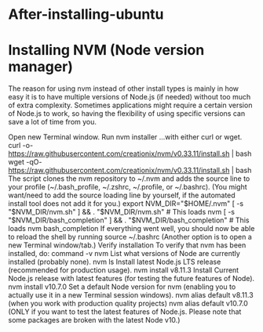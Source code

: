 # After-installing-ubuntu


# Installing NVM (Node version manager)
The reason for using nvm instead of other install types is mainly in how easy it is to have multiple versions of Node.js (if needed) without too much of extra complexity. Sometimes applications might require a certain version of Node.js to work, so having the flexibility of using specific versions can save a lot of time from you.

Open new Terminal window.
Run nvm installer
...with either curl or wget.
        curl -o- https://raw.githubusercontent.com/creationix/nvm/v0.33.11/install.sh | bash
        wget -qO- https://raw.githubusercontent.com/creationix/nvm/v0.33.11/install.sh | bash
  The script clones the nvm repository to ~/.nvm and adds the source line to your profile (~/.bash_profile, ~/.zshrc, ~/.profile, or ~/.bashrc). (You might want/need to add the source loading line by yourself, if the automated install tool does not add it for you.)
export NVM_DIR="$HOME/.nvm"
[ -s "$NVM_DIR/nvm.sh" ] && \. "$NVM_DIR/nvm.sh"  # This loads nvm
[ -s "$NVM_DIR/bash_completion" ] && \. "$NVM_DIR/bash_completion"  # This loads nvm bash_completion
If everything went well, you should now be able to reload the shell by running
source ~/.bashrc
(Another option is to open a new Terminal window/tab.)
Verify installation
To verify that nvm has been installed, do: command -v nvm
List what versions of Node are currently installed (probably none).
nvm ls
Install latest Node.js LTS release (recommended for production usage).
nvm install v8.11.3
Install Current Node.js release with latest features (for testing the future features of Node).
nvm install v10.7.0
Set a default Node version for nvm (enabling you to actually use it in a new Terminal session windows).
nvm alias default v8.11.3 (when you work with production quality projects)
nvm alias default v10.7.0 (ONLY if you want to test the latest features of Node.js. Please note that some packages are broken with the latest Node v10.)
